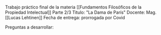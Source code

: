 Trabajo práctico final de la materia [[Fundamentos Filosóficos de la Propiedad Intelectual]]
Parte 2/3
Titulo: "La Dama de París"
Docente: Mag. [[Lucas Lehtinen]]
Fecha de entrega: prorrogada por Covid

Preguntas a desarrollar: 